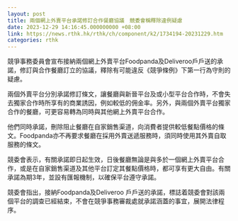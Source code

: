 ```yaml
---
layout: post
title: 兩個網上外賣平台承諾修訂合作餐廳協議　競委會稱釋除違例疑慮
date: 2023-12-29 14:16:45.000000000 +08:00
link: https://news.rthk.hk/rthk/ch/component/k2/1734194-20231229.htm
categories: rthk
---
```


競爭事務委員會宣布接納兩個網上外賣平台Foodpanda及Deliveroo戶戶送的承諾，修訂與合作餐廳訂立的協議，釋除有可能違反《競爭條例》下第一行為守則的疑慮。

兩個外賣平台分別承諾修訂條文，讓餐廳與新晉平台及或小型平台合作時，不會失去獨家合作時所享有的商業誘因，例如較低的佣金率。另外，與兩個外賣平台獨家合作的餐廳，可更容易轉為同時與其他網上外賣平台合作。

他們同時承諾，刪除阻止餐廳在自家銷售渠道，向消費者提供較低餐點價格的條文。Foodpanda亦不再要求餐廳在採用外賣送遞服務時，須同時使用其外賣自取服務的條文。

競委會表示，有關承諾即日起生效，日後餐廳無論是與多於一個網上外賣平台合作，或是在自家銷售渠道及其他平台訂定其餐點價格時，都可享有更大自由。有關承諾為期3年，並設有匯報機制，以確保平台遵守承諾。

競委會指出，接納Foodpanda及Deliveroo 戶戶送的承諾，標誌着競委會對該兩個平台的調查已經結束，不會在競爭事務審裁處就承諾涵蓋的事宜，展開法律程序。
